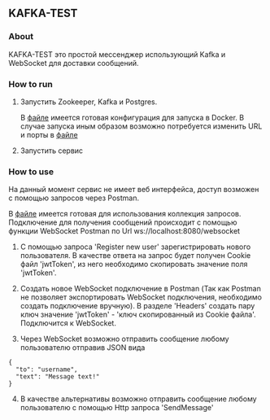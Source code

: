 ## KAFKA-TEST

### About

KAFKA-TEST это простой мессенджер использующий Kafka и WebSocket для доставки сообщений.

### How to run

1. Запустить Zookeeper, Kafka и Postgres.

    В [файле](util/docker-compose.yml) имеется готовая конфигурация для запуска в Docker.
    В случае запуска иным образом возможно потребуется изменить URL и порты в [файле](src/main/resources/application.properties)

2. Запустить сервис

### How to use

На данный момент сервис не имеет веб интерфейса, доступ возможен с помощью запросов через Postman.

В [файле](util/KafkaTest.postman_collection.json) имеется готовая для использования коллекция запросов.
Подключение для получения сообщений происходит с помощью функции WebSocket Postman по Url ws://localhost:8080/websocket

1. С помощью запроса 'Register new user' зарегистрировать нового пользователя. 
В качестве ответа на запрос будет получен Cookie файл 'jwtToken', из него необходимо скопировать значение поля 'jwtToken'.

2. Создать новое WebSocket подключение в Postman (Так как Postman не позволяет экспортировать WebSocket подключения,
необходимо создать подключение вручную). В разделе 'Headers' создать пару ключ значение 
'jwtToken' - 'ключ скопированный из Cookie файла'. Подключится к WebSocket. 

3. Через WebSocket возможно отправить сообщение любому пользователю отправив JSON вида
```
{
  "to": "username",
  "text": "Message text!"
}
```

4. В качестве альтернативы возможно отправить сообщение любому пользователю с помощью Http запроса 'SendMessage'
